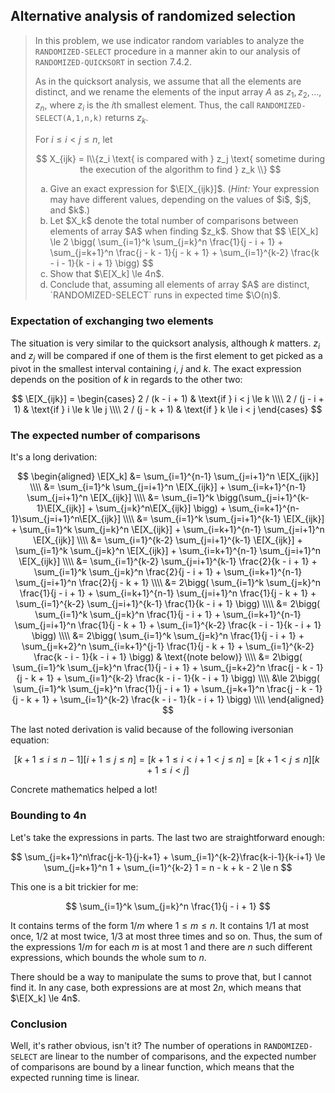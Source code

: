 ## Alternative analysis of randomized selection

> In this problem, we use indicator random variables to analyze the
> `RANDOMIZED-SELECT` procedure in a manner akin to our analysis of
> `RANDOMIZED-QUICKSORT` in section 7.4.2.
>
> As in the quicksort analysis, we assume that all the elements are distinct,
> and we rename the elements of the input array $A$ as $z_1, z_2, \ldots,
> z_n$, where $z_i$ is the $i$th smallest element. Thus, the call
> `RANDOMIZED-SELECT(A,1,n,k)` returns $z_k$.
>
> For $i \le i < j \le n$, let
>
> $$ X_{ijk} = I\\{z_i \text{ is compared with } z_j \text{ sometime during
>    the execution of the algorithm to find } z_k \\} $$
>
> <ol type="a">
>   <li>Give an exact expression for $\E[X_{ijk}]$. (<i>Hint:</i> Your
>   expression may have different values, depending on the values of $i$, $j$,
>   and $k$.)
>   <li>Let $X_k$ denote the total number of comparisons between elements of
>   array $A$ when finding $z_k$. Show that
>   $$ \E[X_k] \le 2 \bigg(
>        \sum_{i=1}^k \sum_{j=k}^n \frac{1}{j - i + 1} +
>        \sum_{j=k+1}^n \frac{j - k - 1}{j - k + 1} +
>        \sum_{i=1}^{k-2} \frac{k - i - 1}{k - i + 1}
>        \bigg) $$
>   <li>Show that $\E[X_k] \le 4n$.
>   <li>Conclude that, assuming all elements of array $A$ are distinct,
>   `RANDOMIZED-SELECT` runs in expected time $\O(n)$.
> </ol>

### Expectation of exchanging two elements

The situation is very similar to the quicksort analysis, although $k$ matters.
$z_i$ and $z_j$ will be compared if one of them is the first element to get
picked as a pivot in the smallest interval containing $i$, $j$ and $k$. The
exact expression depends on the position of $k$ in regards to the other two:

$$ \E[X_{ijk}] =
     \begin{cases}
       2 / (k - i + 1) & \text{if } i < j \le k \\\\
       2 / (j - i + 1) & \text{if } i \le k \le j \\\\
       2 / (j - k + 1) & \text{if } k \le i < j
     \end{cases}
$$

### The expected number of comparisons

It's a long derivation:

$$ \begin{aligned}
   \E[X_k] &= \sum_{i=1}^{n-1}   \sum_{j=i+1}^n \E[X_{ijk}] \\\\
           &= \sum_{i=1}^k       \sum_{j=i+1}^n \E[X_{ijk}]
            + \sum_{i=k+1}^{n-1} \sum_{j=i+1}^n \E[X_{ijk}] \\\\
           &= \sum_{i=1}^k \bigg(\sum_{j=i+1}^{k-1}\E[X_{ijk}]
                                 + \sum_{j=k}^n\E[X_{ijk}] \bigg)
            + \sum_{i=k+1}^{n-1}\sum_{j=i+1}^n\E[X_{ijk}] \\\\
           &= \sum_{i=1}^k       \sum_{j=i+1}^{k-1} \E[X_{ijk}]
            + \sum_{i=1}^k       \sum_{j=k}^n       \E[X_{ijk}]
            + \sum_{i=k+1}^{n-1} \sum_{j=i+1}^n     \E[X_{ijk}] \\\\
           &= \sum_{i=1}^{k-2}   \sum_{j=i+1}^{k-1} \E[X_{ijk}]
            + \sum_{i=1}^k       \sum_{j=k}^n       \E[X_{ijk}]
            + \sum_{i=k+1}^{n-1} \sum_{j=i+1}^n     \E[X_{ijk}] \\\\
           &= \sum_{i=1}^{k-2}   \sum_{j=i+1}^{k-1} \frac{2}{k - i + 1}
            + \sum_{i=1}^k       \sum_{j=k}^n       \frac{2}{j - i + 1}
            + \sum_{i=k+1}^{n-1} \sum_{j=i+1}^n     \frac{2}{j - k + 1} \\\\
           &= 2\bigg(
                \sum_{i=1}^k       \sum_{j=k}^n       \frac{1}{j - i + 1}
              + \sum_{i=k+1}^{n-1} \sum_{j=i+1}^n     \frac{1}{j - k + 1}
              + \sum_{i=1}^{k-2}   \sum_{j=i+1}^{k-1} \frac{1}{k - i + 1}
              \bigg) \\\\
           &= 2\bigg(
                \sum_{i=1}^k       \sum_{j=k}^n       \frac{1}{j - i + 1}
              + \sum_{i=k+1}^{n-1} \sum_{j=i+1}^n     \frac{1}{j - k + 1}
              + \sum_{i=1}^{k-2}   \frac{k - i - 1}{k - i + 1}
              \bigg) \\\\
           &= 2\bigg(
                \sum_{i=1}^k       \sum_{j=k}^n       \frac{1}{j - i + 1}
              + \sum_{j=k+2}^n     \sum_{i=k+1}^{j-1} \frac{1}{j - k + 1}
              + \sum_{i=1}^{k-2}   \frac{k - i - 1}{k - i + 1}
              \bigg) & \text{(note below)} \\\\
           &= 2\bigg(
                \sum_{i=1}^k       \sum_{j=k}^n       \frac{1}{j - i + 1}
              + \sum_{j=k+2}^n     \frac{j - k - 1}{j - k + 1}
              + \sum_{i=1}^{k-2}   \frac{k - i - 1}{k - i + 1}
              \bigg) \\\\
           &\le 2\bigg(
                \sum_{i=1}^k       \sum_{j=k}^n       \frac{1}{j - i + 1}
              + \sum_{j=k+1}^n     \frac{j - k - 1}{j - k + 1}
              + \sum_{i=1}^{k-2}   \frac{k - i - 1}{k - i + 1}
              \bigg) \\\\
   \end{aligned} $$

The last noted derivation is valid because of the following iversonian
equation:

$$ [k+1 \le i \le n - 1][i+1 \le j \le n] =
   [k+1 \le i < i + 1 < j \le n] =
   [k + 1 < j \le n][k + 1 \le i < j]$$

Concrete mathematics helped a lot!

### Bounding to 4n

Let's take the expressions in parts. The last two are straightforward enough:

$$ \sum_{j=k+1}^n\frac{j-k-1}{j-k+1} + \sum_{i=1}^{k-2}\frac{k-i-1}{k-i+1}
   \le \sum_{j=k+1}^n 1 + \sum_{i=1}^{k-2} 1
   = n - k + k - 2
   \le n $$

This one is a bit trickier for me:

$$ \sum_{i=1}^k \sum_{j=k}^n \frac{1}{j - i + 1} $$

It contains terms of the form $1/m$ where $1 \le m \le n$. It contains $1/1$
at most once, $1/2$ at most twice, $1/3$ at most three times and so on. Thus,
the sum of the expressions $1/m$ for each $m$ is at most $1$ and there are $n$
such different expressions, which bounds the whole sum to $n$.

There should be a way to manipulate the sums to prove that, but I cannot find
it. In any case, both expressions are at most $2n$, which means that $\E[X_k]
\le 4n$.

### Conclusion

Well, it's rather obvious, isn't it? The number of operations in
`RANDOMIZED-SELECT` are linear to the number of comparisons, and the expected
number of comparisons are bound by a linear function, which means that the
expected running time is linear.
